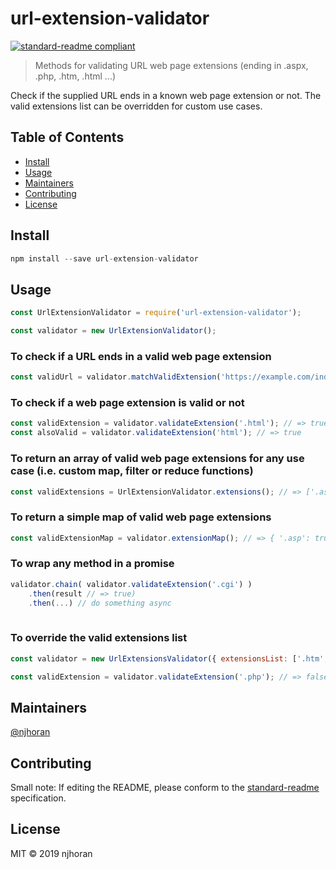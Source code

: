 # url-extension-validator

[![standard-readme compliant](https://img.shields.io/badge/standard--readme-OK-green.svg?style=flat-square)](https://github.com/RichardLitt/standard-readme)

> Methods for validating URL web page extensions (ending in .aspx, .php, .htm, .html ...)

Check if the supplied URL ends in a known web page extension or not.  The valid extensions list can be overridden for custom use cases.

## Table of Contents

- [Install](#install)
- [Usage](#usage)
- [Maintainers](#maintainers)
- [Contributing](#contributing)
- [License](#license)

## Install

```javascript
npm install --save url-extension-validator
```

## Usage

```javascript
const UrlExtensionValidator = require('url-extension-validator');

const validator = new UrlExtensionValidator();
```
### To check if a URL ends in a valid web page extension
```javascript
const validUrl = validator.matchValidExtension('https://example.com/index.php'); // => true
```
### To check if a web page extension is valid or not
```javascript
const validExtension = validator.validateExtension('.html'); // => true
const alsoValid = validator.validateExtension('html'); // => true
```
### To return an array of valid web page extensions for any use case (i.e. custom map, filter or reduce functions)
```javascript
const validExtensions = UrlExtensionValidator.extensions(); // => ['.asp', '.aspx', ...]
```
### To return a simple map of valid web page extensions
```javascript
const validExtensionMap = validator.extensionMap(); // => { '.asp': true, '.aspx': true, ... }
```
### To wrap any method in a promise
```javascript
validator.chain( validator.validateExtension('.cgi') )
    .then(result // => true)
    .then(...) // do something async
    
```
### To override the valid extensions list
```javascript
const validator = new UrlExtensionsValidator({ extensionsList: ['.htm', '.html', '.btc'] });

const validExtension = validator.validateExtension('.php'); // => false
```
## Maintainers

[@njhoran](https://github.com/njhoran)

## Contributing



Small note: If editing the README, please conform to the [standard-readme](https://github.com/RichardLitt/standard-readme) specification.

## License

MIT © 2019 njhoran
